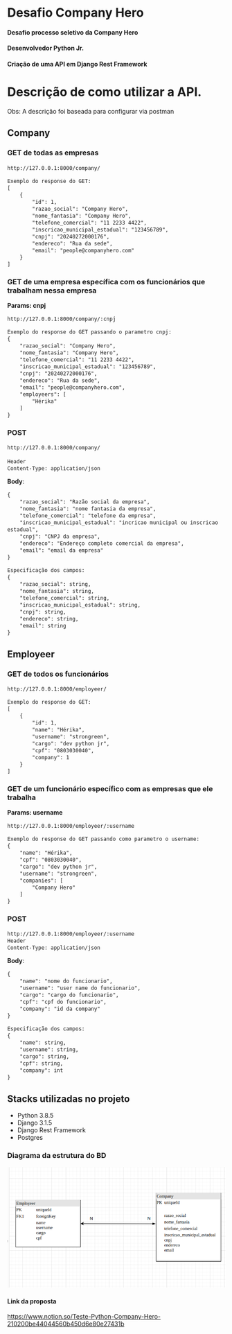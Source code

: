 # Desafio Company Hero
#### Desafio processo seletivo da Company Hero
#### Desenvolvedor Python Jr.
#### Criação de uma API em Django Rest Framework


# Descrição de como utilizar a API. </h3>

Obs: A descrição foi baseada para configurar via postman


## Company

### GET de todas as empresas
```
http://127.0.0.1:8000/company/
```

```
Exemplo do response do GET:
[
    {
        "id": 1,
        "razao_social": "Company Hero",
        "nome_fantasia": "Company Hero",
        "telefone_comercial": "11 2233 4422",
        "inscricao_municipal_estadual": "123456789",
        "cnpj": "20240272000176",
        "endereco": "Rua da sede",
        "email": "people@companyhero.com"
    }
]

```


### GET de uma empresa específica com os funcionários que trabalham nessa empresa

**Params: cnpj**

```
http://127.0.0.1:8000/company/:cnpj
```

```
Exemplo do response do GET passando o parametro cnpj:
{
    "razao_social": "Company Hero",
    "nome_fantasia": "Company Hero",
    "telefone_comercial": "11 2233 4422",
    "inscricao_municipal_estadual": "123456789",
    "cnpj": "20240272000176",
    "endereco": "Rua da sede",
    "email": "people@companyhero.com",
    "employeers": [
        "Hérika"
    ]
}

```



### POST 

```
http://127.0.0.1:8000/company/

Header
Content-Type: application/json

```

**Body**:
```
{
    "razao_social": "Razão social da empresa",
    "nome_fantasia": "nome fantasia da empresa",
    "telefone_comercial": "telefone da empresa",
    "inscricao_municipal_estadual": "incricao municipal ou inscricao estadual",
    "cnpj": "CNPJ da empresa",
    "endereco": "Endereço completo comercial da empresa",
    "email": "email da empresa"
}
```


```
Especificação dos campos:
{
    "razao_social": string,
    "nome_fantasia": string,
    "telefone_comercial": string,
    "inscricao_municipal_estadual": string,
    "cnpj": string,
    "endereco": string,
    "email": string
}
```

## Employeer

### GET de todos os funcionários
```
http://127.0.0.1:8000/employeer/
```
```
Exemplo do response do GET:
[
    {
        "id": 1,
        "name": "Hérika",
        "username": "strongreen",
        "cargo": "dev python jr",
        "cpf": "0803030040",
        "company": 1
    }
]
```




### GET de um funcionário específico com as empresas que ele trabalha

**Params: username**

```
http://127.0.0.1:8000/employeer/:username
```

```
Exemplo do response do GET passando como parametro o username:
{
    "name": "Hérika",
    "cpf": "0803030040",
    "cargo": "dev python jr",
    "username": "strongreen",
    "companies": [
        "Company Hero"
    ]
}
```


### POST 

```
http://127.0.0.1:8000/employeer/:username
Header
Content-Type: application/json
```

**Body**:
```
{
    "name": "nome do funcionario",
    "username": "user name do funcionario",
    "cargo": "cargo do funcionario",
    "cpf": "cpf do funcionario",
    "company": "id da company"
}
```

```
Especificação dos campos:
{
    "name": string,
    "username": string,
    "cargo": string,
    "cpf": string,
    "company": int
}
```


## Stacks utilizadas no projeto
- Python 3.8.5
- Django 3.1.5
- Django Rest Framework
- Postgres

### Diagrama da estrutura do BD

 ![](https://github.com/Strongreen/Desafio_Company_Hero/blob/main/diagrama.png)



#### Link da proposta

https://www.notion.so/Teste-Python-Company-Hero-210200be44044560b450d6e80e27431b
